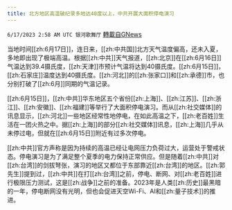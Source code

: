 ```yaml
---
title: 北方地区高温破纪录多地达40度以上，中共开展大面积停电演习
---
```

`6/17/2023 2:58 AM UTC 银河歌舞厅` [轉載自GNews](https://gnews.org/articles/1390357)

当地时间[[zh:6月17日]]，连日来，[[zh:中共国]]北方天气温度偏高，还未入夏，多地即出现了极端高温。根据[[zh:中共]]天气报道，[[zh:北京]]在[[zh:6月16日]]气温达到39.4摄氏度，[[zh:天津]]市预计气温将达到40摄氏度。[[zh:6月15日]]，[[zh:石家庄]]温度达到40摄氏度。[[zh:河北]]的[[zh:张家口]]和[[zh:承德]]市，也分别打破了[[zh:6月]]同期的气温记录。

[[zh:6月15日]]，[[zh:中共]]华东地区五个省份[[zh:上海]]、[[zh:江苏]]、[[zh:浙江]]、[[zh:安徽]]、[[zh:福建]]等举行了大面积停电演习。而从[[zh:社交媒体]]的讯息显示，[[zh:河北]]一些地区经常性地停电，在如此高温之下，[[zh:老百姓]]生活在一团火热之中。据[[zh:上海]]的部分[[zh:社交媒体]]讯息，[[zh:上海]]几乎从未停过电，但就在[[zh:6月15日]]附近有过多次停电。

[[zh:中共]]官方声称是因为持续的高温已经让电网压力负荷过大，运营处于警戒状态。停电演习是为了满足整个夏季的电力保持正常供应。但是随着[[zh:中共]]对[[zh:台湾]]的剑拔弩张，演习的地区又都位于东部靠近[[zh:台湾]]的地区。[[zh:郭先生]]提到过，[[zh:中共]]在打[[zh:台湾]]之前，停电、断网、对[[zh:老百姓]]进行极限压力测试，这是[[zh:战争]]之前的准备。2023年是人类[[zh:历史]]最黑暗的一年，停电断网没有光明，但也会促进天空Wi-Fi、AI和[[zh:量子技术]]的推进。


